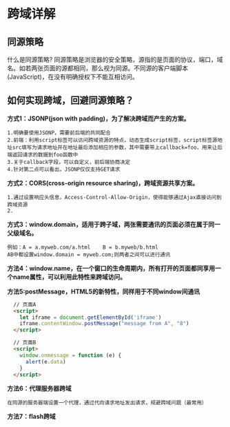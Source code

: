 # 跨域详解

## 同源策略
  什么是同源策略?
    同源策略是浏览器的安全策略，源指的是页面的协议，端口，域名。如若两张页面的源都相同，那么视为同源。不同源的客户端脚本(JavaScript)，在没有明确授权下不能互相访问。

## 如何实现跨域，回避同源策略？

  **方式1：JSONP(json with padding)，为了解决跨域而产生的方案。**

    1.明确要使用JSONP，需要前后端的共同配合
    2.前端：利用script标签可以访问跨域资源的特点，动态生成script标签，script标签源地址src填写为请求地址并在地址最后添加相应的参数，其中需要带上callback=foo，用来让后端返回请求的数据到foo函数中
    3.关于callback字段，可以自定义，前后端协商决定
    4.针对第二点可以看出，JSONP仅仅支持GET请求

  **方式2：CORS(cross-origin resource sharing)，跨域资源共享方案。**

    1.通过设置响应头信息，Access-Control-Allow-Origin，使得能够通过Ajax直接访问到跨域资源
    2.

  **方式3：window.domain，适用于跨子域，两张需要通讯的页面必须在属于同一父级域名。**

    例如：A = a.myweb.com/a.html    B = b.myweb/b.html
    AB中都设置window.domain = myweb.com;则两者之间可以进行通讯

  **方法4：window.name，在一个窗口的生命周期内，所有打开的页面都同享用一个name属性，可以利用此特性来跨域访问。**

  **方法5:postMessage，HTML5的新特性，同样用于不同window间通讯**

```html
  // 页面A
  <script>
    let iframe = document.getElementById('iframe')
    iframe.contentWindow.postMessage("message from A", "8")
  </script>

  // 页面B
  <script>
    window.onmessage = function (e) {
      alert(e.data)
    }
  </script>
```

  **方法6：代理服务器跨域**

    在同源的服务器端设置一个代理，通过代向请求地址发出请求，规避跨域问题（最常用）


  **方法7：flash跨域**
